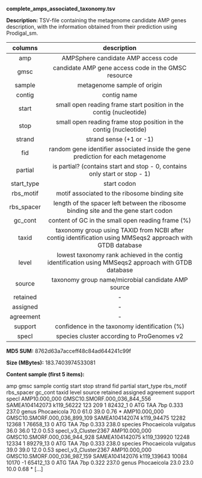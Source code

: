 **complete_amps_associated_taxonomy.tsv**

**Description:**	TSV-file containing the metagenome candidate AMP genes description, with the information obtained
                        from their prediction using Prodigal_sm.

| **columns** | **description** |
| :---: | :---: |
| amp | AMPSphere candidate AMP access code |
| gmsc | candidate AMP gene access code in the GMSC resource |
| sample | metagenome sample of origin |
| contig | contig name |
| start | small open reading frame start position in the contig (nucleotide) |
| stop | small open reading frame stop position in the contig (nucleotide) |
| strand | strand sense (+1 or -1) |
| fid | random gene identifier associated inside the gene prediction for each metagenome |
| partial | is partial? (contains start and stop - 0, contains only start or stop - 1)|
| start_type | start codon |
| rbs_motif | motif associated to the ribosome binding site |
| rbs_spacer | length of the spacer left between the ribosome binding site and the gene start codon |
| gc_cont | content of GC in the small open reading frame (%) |
| taxid | taxonomy group using TAXID from NCBI after contig identification using MMSeqs2 approach with GTDB database |
| level | lowest taxonomy rank achieved in the contig identification using MMSeqs2 approach with GTDB database |
| source | taxonomy group name/microbial candidate AMP source |
| retained | - |
| assigned | - |
| agreement | - |
| support | confidence in the taxonomy identification (%) |
| specI | species cluster according to ProGenomes v2 |

**MD5 SUM:**	8762d63a7acceff48c84ad644241c99f

**Size (MBytes):**	183.7403974533081

**Content sample (first 5 items):**

amp	gmsc	sample	contig	start	stop	strand	fid	partial	start_type	rbs_motif	rbs_spacer	gc_cont	taxid	level	source	retained	assigned	agreement	support	specI
AMP10.000_000	GMSC10.SMORF.000_036_844_556	SAMEA104142073	k119_56222	123	209	1	82432_1	0	ATG	TAA	7bp	0.333	237.0	genus	Phocaeicola	70.0	61.0	39.0	0.76	*
AMP10.000_000	GMSC10.SMORF.000_036_899_109	SAMEA104142074	k119_94475	12282	12368	1	76658_13	0	ATG	TAA	7bp	0.333	238.0	species	Phocaeicola vulgatus	36.0	36.0	12.0	0.53	specI_v3_Cluster2367
AMP10.000_000	GMSC10.SMORF.000_036_944_928	SAMEA104142075	k119_139920	12248	12334	1	89279_13	0	ATG	TAA	7bp	0.333	238.0	species	Phocaeicola vulgatus	39.0	39.0	12.0	0.53	specI_v3_Cluster2367
AMP10.000_000	GMSC10.SMORF.000_036_987_159	SAMEA104142076	k119_139643	10084	10170	-1	65412_13	0	ATG	TAA	7bp	0.322	237.0	genus	Phocaeicola	23.0	23.0	10.0	0.68	*
[...]
